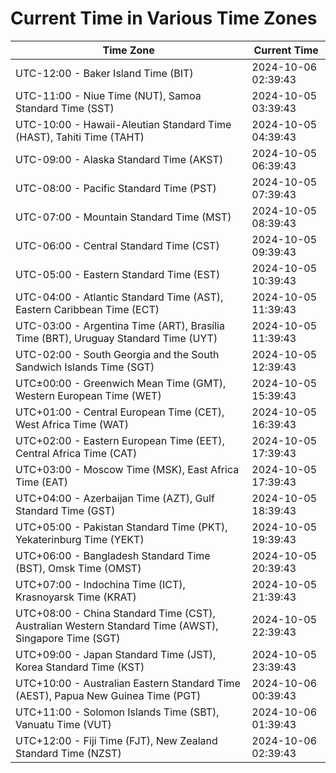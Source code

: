 # Current Time in Various Time Zones

| Time Zone | Current Time |
|-----------|--------------|
| UTC-12:00 - Baker Island Time (BIT) | 2024-10-06 02:39:43 |
| UTC-11:00 - Niue Time (NUT), Samoa Standard Time (SST) | 2024-10-05 03:39:43 |
| UTC-10:00 - Hawaii-Aleutian Standard Time (HAST), Tahiti Time (TAHT) | 2024-10-05 04:39:43 |
| UTC-09:00 - Alaska Standard Time (AKST) | 2024-10-05 06:39:43 |
| UTC-08:00 - Pacific Standard Time (PST) | 2024-10-05 07:39:43 |
| UTC-07:00 - Mountain Standard Time (MST) | 2024-10-05 08:39:43 |
| UTC-06:00 - Central Standard Time (CST) | 2024-10-05 09:39:43 |
| UTC-05:00 - Eastern Standard Time (EST) | 2024-10-05 10:39:43 |
| UTC-04:00 - Atlantic Standard Time (AST), Eastern Caribbean Time (ECT) | 2024-10-05 11:39:43 |
| UTC-03:00 - Argentina Time (ART), Brasília Time (BRT), Uruguay Standard Time (UYT) | 2024-10-05 11:39:43 |
| UTC-02:00 - South Georgia and the South Sandwich Islands Time (SGT) | 2024-10-05 12:39:43 |
| UTC±00:00 - Greenwich Mean Time (GMT), Western European Time (WET) | 2024-10-05 15:39:43 |
| UTC+01:00 - Central European Time (CET), West Africa Time (WAT) | 2024-10-05 16:39:43 |
| UTC+02:00 - Eastern European Time (EET), Central Africa Time (CAT) | 2024-10-05 17:39:43 |
| UTC+03:00 - Moscow Time (MSK), East Africa Time (EAT) | 2024-10-05 17:39:43 |
| UTC+04:00 - Azerbaijan Time (AZT), Gulf Standard Time (GST) | 2024-10-05 18:39:43 |
| UTC+05:00 - Pakistan Standard Time (PKT), Yekaterinburg Time (YEKT) | 2024-10-05 19:39:43 |
| UTC+06:00 - Bangladesh Standard Time (BST), Omsk Time (OMST) | 2024-10-05 20:39:43 |
| UTC+07:00 - Indochina Time (ICT), Krasnoyarsk Time (KRAT) | 2024-10-05 21:39:43 |
| UTC+08:00 - China Standard Time (CST), Australian Western Standard Time (AWST), Singapore Time (SGT) | 2024-10-05 22:39:43 |
| UTC+09:00 - Japan Standard Time (JST), Korea Standard Time (KST) | 2024-10-05 23:39:43 |
| UTC+10:00 - Australian Eastern Standard Time (AEST), Papua New Guinea Time (PGT) | 2024-10-06 00:39:43 |
| UTC+11:00 - Solomon Islands Time (SBT), Vanuatu Time (VUT) | 2024-10-06 01:39:43 |
| UTC+12:00 - Fiji Time (FJT), New Zealand Standard Time (NZST) | 2024-10-06 02:39:43 |
